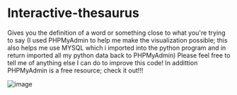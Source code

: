# Interactive-thesaurus
Gives you the definition of a word or something close to what you're trying to say
(I used PHPMyAdmin to help me make the visualization possible; this also helps me use MYSQL which i imported into the python program and in return imported all my python data back to PHPMyAdmin) 
Please feel free to tell me of anything else I can do to improve this code!
In addittion PHPMyAdmin is a free resource; check it out!!!


![image](https://user-images.githubusercontent.com/57652233/123557233-a4f1f380-d744-11eb-9acf-31f364057c67.png)
